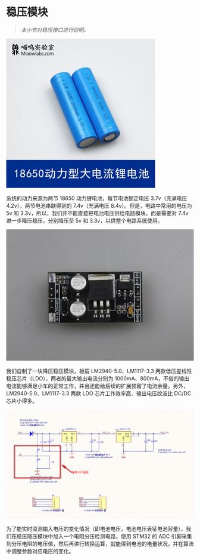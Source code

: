 # 稳压模块

> *本小节对稳压接口进行说明。*  

<img src="img/1865023.jpg" style="zoom:50%;" />

系统的动力来源为两节 18650 动力锂电池，每节电池额定电压 3.7v（充满电压 4.2v），两节电池串联得到的 7.4v（充满电压 8.4v）。但是，电路中常用的电压为 5v 和 3.3v，所以，我们并不能直接把电池电压供给电路模块，而是需要对 7.4v 进一步降压稳压，分别降压至 5v 和 3.3v，以供整个电路系统使用。

![](/img/IMG_5614.JPG)

我们自制了一块降压稳压模块，板载 LM2940-5.0、LM1117-3.3 两款低压差线性稳压芯片（LDO），两者的最大输出电流分别为 1000mA、800mA，不俗的输出电流能够满足小车的正常工作，并且还能给后续的扩展预留了电流余量。另外，LM2940-5.0、LM1117-3.3 两款 LDO 芯片工作效率高、输出电压纹波比 DC/DC 芯片小得多。

![](img/2021-03-20_145815.png)

为了能实时监测输入电压的变化情况（即电池电压，电池电压表征电池容量），我们在稳压降压模块中加入一个电阻分压检测电路，使用 STM32 的 ADC 引脚采集到分压电阻的电压值，然后再进行转换运算，就能得到电池的电量状况，并在算法中调整参数对应电压的变化。

 
